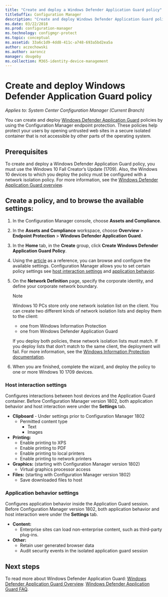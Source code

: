 ```yaml
---
title: "Create and deploy a Windows Defender Application Guard policy"
titleSuffix: Configuration Manager
description: "Create and deploy Windows Defender Application Guard policy."
ms.date: 03/22/2018
ms.prod: configuration-manager
ms.technology: configmgr-protect
ms.topic: conceptual
ms.assetid: 33a6c1d9-4dd8-411c-a748-693a5bd2ea5a
author: aczechowski
ms.author: aaroncz
manager: dougeby
ms.collection: M365-identity-device-management
---
```



# Create and deploy Windows Defender Application Guard policy 
*Applies to: System Center Configuration Manager (Current Branch)*
<!-- 1351960 -->
You can create and deploy [Windows Defender Application Guard](https://docs.microsoft.com/windows/threat-protection/windows-defender-application-guard/wd-app-guard-overview) policies by using the Configuration Manager endpoint protection. These policies help protect your users by opening untrusted web sites in a secure isolated container that is not accessible by other parts of the operating system.

## Prerequisites

To create and deploy a Windows Defender Application Guard policy, you must use the Windows 10 Fall Creator’s Update (1709). Also, the Windows 10 devices to which you deploy the policy must be configured with a network isolation policy. For more information, see the [Windows Defender Application Guard overview](https://docs.microsoft.com/windows/threat-protection/windows-defender-application-guard/wd-app-guard-overview). 


## Create a policy, and to browse the available settings:

1. In the Configuration Manager console, choose **Assets and Compliance**.
2. In the **Assets and Compliance** workspace, choose **Overview** > **Endpoint Protection** > **Windows Defender Application Guard**.
3. In the **Home** tab, in the **Create** group, click **Create Windows Defender Application Guard Policy**.
4. Using the [article](https://docs.microsoft.com/windows/security/threat-protection/windows-defender-application-guard/configure-wd-app-guard) as a reference, you can browse and configure the available settings. Configuration Manager allows you to set certain policy settings see [host interaction settings](#BKMK_HIS) and [application behavior](#BKMK_AppB).
5. On the **Network Definition** page, specify the corporate identity, and define your corporate network boundary.

    > [!NOTE]
    > Windows 10 PCs store only one network isolation list on the client. You can create two different kinds of network isolation lists and deploy them to the client:
    >
    >  - one from Windows Information Protection
    >  - one from Windows Defender Application Guard
    >
    > If you deploy both policies, these network isolation lists must match. If you deploy lists that don’t match to the same client, the deployment will fail. For more information, see the [Windows Information Protection documentation](https://docs.microsoft.com/windows/threat-protection/windows-information-protection/create-wip-policy-using-sccm).
    > 
    > 

6. When you are finished, complete the wizard, and deploy the policy to one or more Windows 10 1709 devices.

### <a name="bkmk_HIS"></a> Host interaction settings
Configures interactions between host devices and the Application Guard container. Before Configuration Manager version 1802, both application behavior and host interaction were under the **Settings** tab.

- **Clipboard** - Under settings prior to Configuration Manager 1802
    - Permitted content type
        - Text
        - Images
- **Printing:**
    - Enable printing to XPS
    - Enable printing to PDF
    - Enable printing to local printers
    - Enable printing to network printers
- **Graphics:** (starting with Configuration Manager version 1802)
    - Virtual graphics processor access
- **Files:** (starting with Configuration Manager version 1802)
    - Save downloaded files to host

### <a name="bkmk_ABS"></a> Application behavior settings
Configures application behavior inside the Application Guard session. Before Configuration Manager version 1802, both application behavior and host interaction were under the **Settings** tab.

- **Content:**
   - Enterprise sites can load non-enterprise content, such as third-party plug-ins.
- **Other:**
    - Retain user generated browser data
    - Audit security events in the isolated application guard session



## Next steps
To read more about Windows Defender Application Guard:
 [Windows Defender Application Guard Overview](https://docs.microsoft.com/windows/security/threat-protection/windows-defender-application-guard/wd-app-guard-overview).
[Windows Defender Application Guard FAQ](https://docs.microsoft.com/windows/security/threat-protection/windows-defender-application-guard/faq-wd-app-guard).
